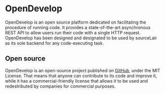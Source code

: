 # OpenDevelop

OpenDevelop is an open source platform dedicated on facilitating the procedure of
running code. It provides a state-of-the-art asynchronous REST API to allow users run
their code with a single HTTP request. OpenDevelop has been designed and designated to
be used by sourceLair as its sole backend for any code-executing task.

## Open source
OpenDevelop is an open-source project published on <a href="http://github.com/sourcelair/opendevelop">GitHub</a>, 
under the MIT License.
That means that anyone can contribute to its code and improve it, while it has a commercial-friendly license
that allows it to be used and redestributed by companies for commercial purposes.
